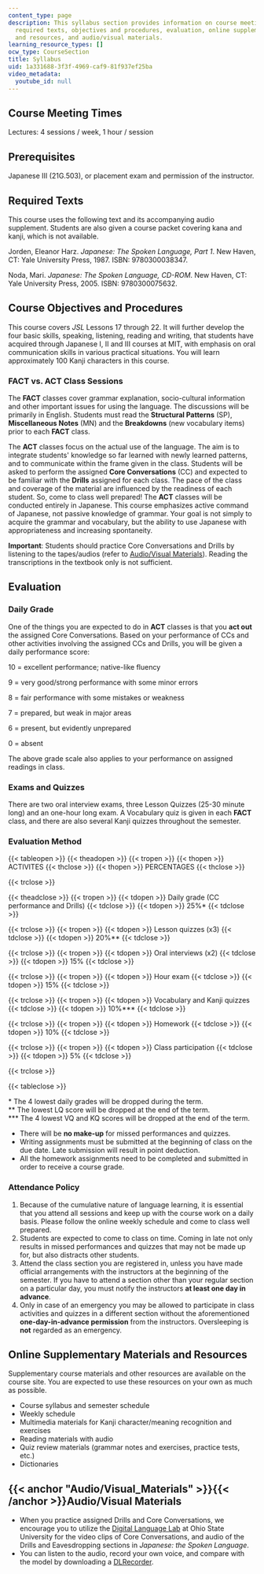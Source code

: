 ```yaml
---
content_type: page
description: This syllabus section provides information on course meeting times, prerequisites,
  required texts, objectives and procedures, evaluation, online supplementary materials
  and resources, and audio/visual materials.
learning_resource_types: []
ocw_type: CourseSection
title: Syllabus
uid: 1a331688-3f3f-4969-caf9-81f937ef25ba
video_metadata:
  youtube_id: null
---
```


Course Meeting Times
--------------------

Lectures: 4 sessions / week, 1 hour / session

Prerequisites
-------------

Japanese III (21G.503), or placement exam and permission of the instructor.

Required Texts
--------------

This course uses the following text and its accompanying audio supplement. Students are also given a course packet covering kana and kanji, which is not available.

Jorden, Eleanor Harz. _Japanese: The Spoken Language, Part 1_. New Haven, CT: Yale University Press, 1987. ISBN: 9780300038347.

Noda, Mari. _Japanese: The Spoken Language, CD-ROM_. New Haven, CT: Yale University Press, 2005. ISBN: 9780300075632.

Course Objectives and Procedures
--------------------------------

This course covers _JSL_ Lessons 17 through 22. It will further develop the four basic skills, speaking, listening, reading and writing, that students have acquired through Japanese I, II and III courses at MIT, with emphasis on oral communication skills in various practical situations. You will learn approximately 100 Kanji characters in this course.

### FACT vs. ACT Class Sessions

The **FACT** classes cover grammar explanation, socio-cultural information and other important issues for using the language. The discussions will be primarily in English. Students must read the **Structural Patterns** (SP), **Miscellaneous Notes** (MN) and the **Breakdowns** (new vocabulary items) prior to each **FACT** class.

The **ACT** classes focus on the actual use of the language. The aim is to integrate students' knowledge so far learned with newly learned patterns, and to communicate within the frame given in the class. Students will be asked to perform the assigned **Core Conversations** (CC) and expected to be familiar with the **Drills** assigned for each class. The pace of the class and coverage of the material are influenced by the readiness of each student. So, come to class well prepared! The **ACT** classes will be conducted entirely in Japanese. This course emphasizes active command of Japanese, not passive knowledge of grammar. Your goal is not simply to acquire the grammar and vocabulary, but the ability to use Japanese with appropriateness and increasing spontaneity.

**Important**: Students should practice Core Conversations and Drills by listening to the tapes/audios (refer to [Audio/Visual Materials](#Audio/Visual_Materials)). Reading the transcriptions in the textbook only is not sufficient.

Evaluation
----------

### Daily Grade

One of the things you are expected to do in **ACT** classes is that you **act out** the assigned Core Conversations. Based on your performance of CCs and other activities involving the assigned CCs and Drills, you will be given a daily performance score:

10 = excellent performance; native-like fluency

9 = very good/strong performance with some minor errors

8 = fair performance with some mistakes or weakness

7 = prepared, but weak in major areas

6 = present, but evidently unprepared

0 = absent

The above grade scale also applies to your performance on assigned readings in class.

### Exams and Quizzes

There are two oral interview exams, three Lesson Quizzes (25-30 minute long) and an one-hour long exam. A Vocabulary quiz is given in each **FACT** class, and there are also several Kanji quizzes throughout the semester.

### Evaluation Method

{{< tableopen >}}
{{< theadopen >}}
{{< tropen >}}
{{< thopen >}}
ACTIVITES
{{< thclose >}}
{{< thopen >}}
PERCENTAGES
{{< thclose >}}

{{< trclose >}}

{{< theadclose >}}
{{< tropen >}}
{{< tdopen >}}
Daily grade (CC performance and Drills)
{{< tdclose >}}
{{< tdopen >}}
25%\*
{{< tdclose >}}

{{< trclose >}}
{{< tropen >}}
{{< tdopen >}}
Lesson quizzes (x3)
{{< tdclose >}}
{{< tdopen >}}
20%\*\*
{{< tdclose >}}

{{< trclose >}}
{{< tropen >}}
{{< tdopen >}}
Oral interviews (x2)
{{< tdclose >}}
{{< tdopen >}}
15%
{{< tdclose >}}

{{< trclose >}}
{{< tropen >}}
{{< tdopen >}}
Hour exam
{{< tdclose >}}
{{< tdopen >}}
15%
{{< tdclose >}}

{{< trclose >}}
{{< tropen >}}
{{< tdopen >}}
Vocabulary and Kanji quizzes
{{< tdclose >}}
{{< tdopen >}}
10%\*\*\*
{{< tdclose >}}

{{< trclose >}}
{{< tropen >}}
{{< tdopen >}}
Homework
{{< tdclose >}}
{{< tdopen >}}
10%
{{< tdclose >}}

{{< trclose >}}
{{< tropen >}}
{{< tdopen >}}
Class participation
{{< tdclose >}}
{{< tdopen >}}
5%
{{< tdclose >}}

{{< trclose >}}

{{< tableclose >}}

\* The 4 lowest daily grades will be dropped during the term.  
\*\* The lowest LQ score will be dropped at the end of the term.  
\*\*\* The 4 lowest VQ and KQ scores will be dropped at the end of the term.

*   There will be **no make-up** for missed performances and quizzes.
*   Writing assignments must be submitted at the beginning of class on the due date. Late submission will result in point deduction.
*   All the homework assignments need to be completed and submitted in order to receive a course grade.

### Attendance Policy

1.  Because of the cumulative nature of language learning, it is essential that you attend all sessions and keep up with the course work on a daily basis. Please follow the online weekly schedule and come to class well prepared.
2.  Students are expected to come to class on time. Coming in late not only results in missed performances and quizzes that may not be made up for, but also distracts other students.
3.  Attend the class section you are registered in, unless you have made official arrangements with the instructors at the beginning of the semester. If you have to attend a section other than your regular section on a particular day, you must notify the instructors **at least one day in advance**.
4.  Only in case of an emergency you may be allowed to participate in class activities and quizzes in a different section without the aforementioned **one-day-in-advance permission** from the instructors. Oversleeping is **not** regarded as an emergency.

Online Supplementary Materials and Resources
--------------------------------------------

Supplementary course materials and other resources are available on the course site. You are expected to use these resources on your own as much as possible.

*   Course syllabus and semester schedule
*   Weekly schedule
*   Multimedia materials for Kanji character/meaning recognition and exercises
*   Reading materials with audio
*   Quiz review materials (grammar notes and exercises, practice tests, etc.)
*   Dictionaries

{{< anchor "Audio/Visual_Materials" >}}{{< /anchor >}}Audio/Visual Materials
----------------------------------------------------------------------------

*   When you practice assigned Drills and Core Conversations, we encourage you to utilize the [Digital Language Lab](http://languagelab.it.ohio-state.edu/) at Ohio State University for the video clips of Core Conversations, and audio of the Drills and Eavesdropping sections in _Japanese: the Spoken Language_.
*   You can listen to the audio, record your own voice, and compare with the model by downloading a [DLRecorder](http://projects.oscelot.org/gf/project/dlrecorder/).